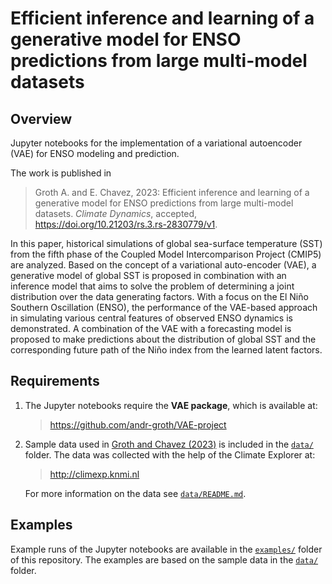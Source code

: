# Efficient inference and learning of a generative model for ENSO predictions from large multi-model datasets

## Overview

Jupyter notebooks for the implementation of a variational autoencoder (VAE) for ENSO modeling and prediction.

The work is published in

> Groth A. and E. Chavez, 2023:  Efficient inference and learning of a generative model for ENSO predictions from large multi-model datasets. _Climate Dynamics_, accepted, https://doi.org/10.21203/rs.3.rs-2830779/v1.

In this paper, historical simulations of global sea-surface temperature (SST) from the fifth phase of the Coupled Model Intercomparison Project (CMIP5) are analyzed. Based on the concept of a variational auto-encoder (VAE), a generative model of global SST is proposed in combination with an inference model that aims to solve the problem of determining a joint distribution over the data generating factors. With a focus on the El Niño Southern Oscillation (ENSO), the performance of the VAE-based approach in simulating various central features of observed ENSO dynamics is demonstrated. A combination of the VAE with a forecasting model is proposed to make predictions about the distribution of global SST and the corresponding future path of the Niño index from the learned latent factors.

## Requirements

1. The Jupyter notebooks require the __VAE package__, which is available at:

    > https://github.com/andr-groth/VAE-project

2. Sample data used in [Groth and Chavez (2023)](https://doi.org/10.21203/rs.3.rs-2830779/v1) is included in the [`data/`](/data/) folder. The data was collected with the help of the Climate Explorer at:

    > http://climexp.knmi.nl

    For more information on the data see [`data/README.md`](/data/README.md).

## Examples

Example runs of the Jupyter notebooks are available in the [`examples/`](/examples/) folder of this repository. The examples are based on the sample data in the [`data/`](/data/) folder.